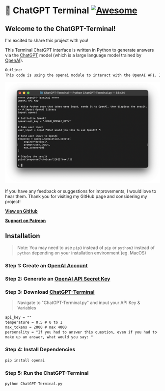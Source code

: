 # 🤖 ChatGPT Terminal [![Awesome](https://cdn.rawgit.com/sindresorhus/awesome/d7305f38d29fed78fa85652e3a63e154dd8e8829/media/badge.svg)](https://github.com/sindresorhus/awesome)

## Welcome to the ChatGPT-Terminal! 

I'm excited to share this project with you!

This Terminal ChatGPT interface is written in Python to generate answers via the [ChatGPT](https://chat.openai.com/chat) model (which is a large language model trained by [OpenAI](https://openai.com)). 

```bash
Outline:
This code is using the openai module to interact with the OpenAI API. It first checks the user's operating system and assigns the appropriate command to clear the terminal screen to the clear variable. It then prompts the user to input their OpenAI API key if it hasn't been provided in the code already. Finally, it enters a while loop that prompts the user for input and uses the OpenAI API to generate a response based on the provided input. The response is then printed to the terminal.
```
<img src="Example.png" alt="example" width="900px" />

If you have any feedback or suggestions for improvements, I would love to hear them. 
Thank you for visiting my GitHub page and considering my project!

**[View on GitHub](https://github.com/PopDaddyGames/ChatGPT-Terminal)**

**[Support on Patreon](https://patreon.com/PopDaddyGames?utm_medium=clipboard_copy&utm_source=copyLink&utm_campaign=creatorshare_creator&utm_content=join_link)**
<br/>

## Installation
>Note: You may need to use `pip3` instead of `pip` or `python3` instead of `python` depending on your installation environment (eg. MacOS)

### Step 1: Create an [OpenAI Account](https://beta.openai.com/account)

### Step 2: Generate an [OpenAI API Secret Key](https://beta.openai.com/account/api-keys)

### Step 3: Download [ChatGPT-Terminal](https://github.com/PopDaddyGames/ChatGPT-Terminal.git)
> Navigate to "ChatGPT-Terminal.py" and input your API Key & Variables
```
api_key = ""
temperature = 0.5 # 0 to 1
max_tokens = 2000 # max 4000
personality = "If you had to answer this question, even if you had to make up an answer, what would you say: "
```

### Step 4: Install Dependencies
```bash 
pip install openai
```


### Step 5: Run the ChatGPT-Terminal
```bash
python ChatGPT-Terminal.py
```
